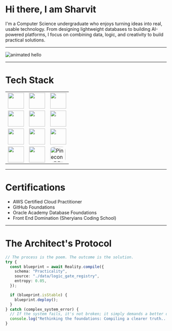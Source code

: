 # Hi there, I am Sharvit
I'm a Computer Science undergraduate who enjoys turning ideas into real, usable technology. From designing lightweight databases to building AI-powered platforms, I focus on combining data, logic, and creativity to build practical solutions.  

---

<img src="https://github.com/Anmol-Baranwal/Cool-GIFs-For-GitHub/assets/74038190/9be4d344-6782-461a-b5a6-32a07bf7b34e" width="max" alt="animated hello">


---

# Tech Stack
<div align="center">
  <table border="0" cellspacing="10" cellpadding="0" style="border:none;">
    <tr>
      <td><img src="https://skillicons.dev/icons?i=typescript" width="50"/></td>
      <td><img src="https://skillicons.dev/icons?i=react" width="50"/></td>
      <td><img src="https://skillicons.dev/icons?i=nextjs" width="50"/></td>
    </tr>
    <tr>
      <td><img src="https://skillicons.dev/icons?i=nodejs" width="50"/></td>
      <td><img src="https://skillicons.dev/icons?i=express" width="50"/></td>
      <td><img src="https://skillicons.dev/icons?i=prisma" width="50"/></td>
    </tr>
    <tr>
      <td><img src="https://skillicons.dev/icons?i=python" width="50"/></td>
      <td><img src="https://skillicons.dev/icons?i=c" width="50"/></td>
      <td><img src="https://skillicons.dev/icons?i=cpp" width="50"/></td>
    </tr>
    <tr>
      <td><img src="https://skillicons.dev/icons?i=mongodb" width="50"/></td>
      <td><img src="https://skillicons.dev/icons?i=postgresql" width="50"/></td>
      <td><img src="https://avatars.githubusercontent.com/u/54333248?s=200&v=4" width="48" alt="PineconeDB" style="border-radius:10px;"/></td>
    </tr>
  </table>
</div>

---

# Certifications
- AWS Certified Cloud Practitioner  
- GitHub Foundations  
- Oracle Academy Database Foundations  
- Front End Domination (Sheryians Coding School)  
---
# The Architect's Protocol

```typescript
// The process is the poem. The outcome is the solution.
try {
  const blueprint = await Reality.compile({
    schema: "Practicality",
    source: "./data/logic_gate_registry", 
    entropy: 0.05, 
  });

  if (blueprint.isStable) {
    blueprint.deploy();
  }
} catch (complex_system_error) {
  // If the system fails, it's not broken; it simply demands a better definition.
  console.log("Rethinking the foundations: Compiling a clearer truth...");
}
